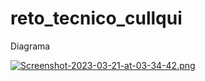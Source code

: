 # reto_tecnico_cullqui
Diagrama 

[![Screenshot-2023-03-21-at-03-34-42.png](https://i.postimg.cc/BnxnHyq8/Screenshot-2023-03-21-at-03-34-42.png)](https://postimg.cc/mPg4Gm1R)
